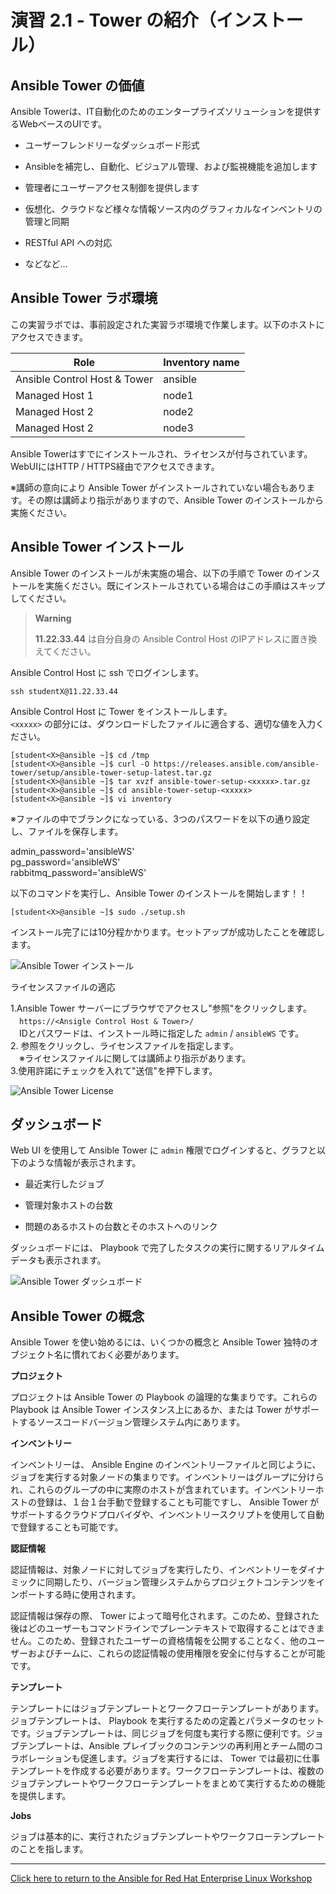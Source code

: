 # 演習 2.1 - Tower の紹介（インストール）

## Ansible Tower の価値

Ansible Towerは、IT自動化のためのエンタープライズソリューションを提供するWebベースのUIです。

  - ユーザーフレンドリーなダッシュボード形式

  - Ansibleを補完し、自動化、ビジュアル管理、および監視機能を追加します

  - 管理者にユーザーアクセス制御を提供します

  - 仮想化、クラウドなど様々な情報ソース内のグラフィカルなインベントリの管理と同期

  - RESTful API への対応

  - などなど...

## Ansible Tower ラボ環境

この実習ラボでは、事前設定された実習ラボ環境で作業します。以下のホストにアクセスできます。  

| Role                         | Inventory name |
| -----------------------------| ---------------|
| Ansible Control Host & Tower | ansible        |
| Managed Host 1               | node1          |
| Managed Host 2               | node2          |
| Managed Host 2               | node3          |

Ansible Towerはすでにインストールされ、ライセンスが付与されています。WebUIにはHTTP / HTTPS経由でアクセスできます。  

※講師の意向により Ansible Tower がインストールされていない場合もあります。その際は講師より指示がありますので、Ansible Tower のインストールから実施ください。  

## Ansible Tower インストール

Ansible Tower のインストールが未実施の場合、以下の手順で Tower のインストールを実施ください。既にインストールされている場合はこの手順はスキップしてください。  

> **Warning**
> 
> **11.22.33.44** は自分自身の Ansible Control Host のIPアドレスに置き換えてください。  

Ansible Control Host に ssh でログインします。  

    ssh studentX@11.22.33.44

Ansible Control Host に Tower をインストールします。  
`<xxxxx>` の部分には、ダウンロードしたファイルに適合する、適切な値を入力ください。  

    [student<X>@ansible ~]$ cd /tmp
    [student<X>@ansible ~]$ curl -O https://releases.ansible.com/ansible-tower/setup/ansible-tower-setup-latest.tar.gz
    [student<X>@ansible ~]$ tar xvzf ansible-tower-setup-<xxxxx>.tar.gz
    [student<X>@ansible ~]$ cd ansible-tower-setup-<xxxxx>
    [student<X>@ansible ~]$ vi inventory
  
※ファイルの中でブランクになっている、3つのパスワードを以下の通り設定し、ファイルを保存します。  
  
 admin_password='ansibleWS'  
 pg_password='ansibleWS'  
 rabbitmq_password='ansibleWS'  

以下のコマンドを実行し、Ansible Tower のインストールを開始します！！  
  
    [student<X>@ansible ~]$ sudo ./setup.sh
  
    
インストール完了には10分程かかります。セットアップが成功したことを確認します。  

![Ansible Tower インストール](images/install.png)  
  
  
ライセンスファイルの適応  

1.Ansible Tower サーバーにブラウザでアクセスし"参照"をクリックします。  
　`https://<Ansigle Control Host & Tower>/`  
　IDとパスワードは、インストール時に指定した `admin` / `ansibleWS` です。  
2. 参照をクリックし、ライセンスファイルを指定します。  
　※ライセンスファイルに関しては講師より指示があります。  
3.使用許諾にチェックを入れて"送信"を押下します。  

![Ansible Tower License](images/LicenseFile.jpg)   
  
 
## ダッシュボード

Web UI を使用して Ansible Tower に `admin` 権限でログインすると、グラフと以下のような情報が表示されます。  

  - 最近実行したジョブ

  - 管理対象ホストの台数

  - 問題のあるホストの台数とそのホストへのリンク

ダッシュボードには、 Playbook で完了したタスクの実行に関するリアルタイムデータも表示されます。  

![Ansible Tower ダッシュボード](images/dashboard-jp.png)

## Ansible Tower の概念

Ansible Tower を使い始めるには、いくつかの概念と Ansible Tower 独特のオブジェクト名に慣れておく必要があります。  

**プロジェクト**

プロジェクトは Ansible Tower の Playbook の論理的な集まりです。これらの Playbook は Ansible Tower インスタンス上にあるか、または Tower がサポートするソースコードバージョン管理システム内にあります。  

**インベントリー**

インベントリーは、 Ansible Engine のインベントリーファイルと同じように、ジョブを実行する対象ノードの集まりです。インベントリーはグループに分けられ、これらのグループの中に実際のホストが含まれています。インベントリーホストの登録は、１台１台手動で登録することも可能ですし、 Ansible Tower がサポートするクラウドプロバイダや、インベントリースクリプトを使用して自動で登録することも可能です。  

**認証情報**

認証情報は、対象ノードに対してジョブを実行したり、インベントリーをダイナミックに同期したり、バージョン管理システムからプロジェクトコンテンツをインポートする時に使用されます。  

認証情報は保存の際、 Tower によって暗号化されます。このため、登録された後はどのユーザーもコマンドラインでプレーンテキストで取得することはできません。このため、登録されたユーザーの資格情報を公開することなく、他のユーザーおよびチームに、これらの認証情報の使用権限を安全に付与することが可能です。  


**テンプレート**

テンプレートにはジョブテンプレートとワークフローテンプレートがあります。ジョブテンプレートは、 Playbook を実行するための定義とパラメータのセットです。ジョブテンプレートは、同じジョブを何度も実行する際に便利です。ジョブテンプレートは、Ansible プレイブックのコンテンツの再利用とチーム間のコラボレーションも促進します。ジョブを実行するには、 Tower では最初に仕事テンプレートを作成する必要があります。ワークフローテンプレートは、複数のジョブテンプレートやワークフローテンプレートをまとめて実行するための機能を提供します。

**Jobs**

ジョブは基本的に、実行されたジョブテンプレートやワークフローテンプレートのことを指します。

----

[Click here to return to the Ansible for Red Hat Enterprise Linux Workshop](../README.ja.md)

